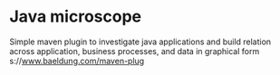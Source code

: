 # Java microscope

Simple maven plugin to investigate java applications and build relation across application, business processes, and data in graphical form
s://www.baeldung.com/maven-plug